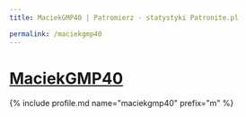 ```yaml
---
title: MaciekGMP40 | Patromierz - statystyki Patronite.pl

permalink: /maciekgmp40
---
```


# [MaciekGMP40](https://patronite.pl/maciekgmp40)

{% include profile.md name="maciekgmp40" prefix="m" %}
